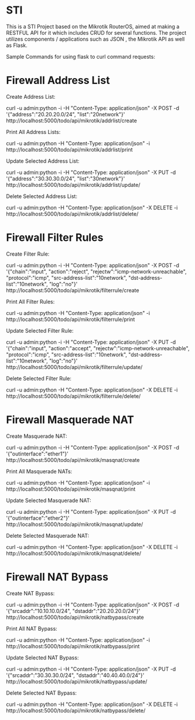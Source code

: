 # STI

This is a STI Project based on the Mikrotik RouterOS, aimed at making a RESTFUL API for it which includes CRUD for several functions. The project utilizes components / applications such as JSON , the Mikrotik API as well as Flask.

Sample Commands for using flask to curl command requests:

# Firewall Address List

Create Address List:

curl -u admin:python -i -H "Content-Type: application/json" -X POST -d '{"address":"20.20.20.0/24", "list":"20network"}' http://localhost:5000/todo/api/mikrotik/addrlist/create

Print All Address Lists:

curl -u admin:python -H "Content-Type: application/json" -i http://localhost:5000/todo/api/mikrotik/addrlist/print

Update Selected Address List:

curl -u admin:python -i -H "Content-Type: application/json" -X PUT -d '{"address":"30.30.30.0/24", "list":"30network"}' http://localhost:5000/todo/api/mikrotik/addrlist/update/<numbers>

Delete Selected Address List:

curl -u admin:python -H "Content-Type: application/json" -X DELETE -i http://localhost:5000/todo/api/mikrotik/addrlist/delete/<numbers>

# Firewall Filter Rules

Create Filter Rule:

curl -u admin:python -i -H "Content-Type: application/json" -X POST -d '{"chain":"input", "action":"reject", "rejectw":"icmp-network-unreachable", "protocol":"icmp", "src-address-list":"10network", "dst-address-list":"10network", "log":"no"}' http://localhost:5000/todo/api/mikrotik/filterrule/create

Print All Filter Rules:

curl -u admin:python -H "Content-Type: application/json" -i http://localhost:5000/todo/api/mikrotik/filterrule/print

Update Selected Filter Rule:

curl -u admin:python -i -H "Content-Type: application/json" -X PUT -d '{"chain":"input", "action":"accept", "rejectw":"icmp-network-unreachable", "protocol":"icmp", "src-address-list":"10network", "dst-address-list":"10network", "log":"no"}' http://localhost:5000/todo/api/mikrotik/filterrule/update/<numbers>

Delete Selected Filter Rule:

curl -u admin:python -H "Content-Type: application/json" -X DELETE -i http://localhost:5000/todo/api/mikrotik/filterrule/delete/<numbers>

# Firewall Masquerade NAT

Create Masquerade NAT:

curl -u admin:python -i -H "Content-Type: application/json" -X POST -d '{"outinterface":"ether1"}' http://localhost:5000/todo/api/mikrotik/masqnat/create

Print All Masquerade NATs:

curl -u admin:python -H "Content-Type: application/json" -i http://localhost:5000/todo/api/mikrotik/masqnat/print

Update Selected Masquerade NAT:

curl -u admin:python -i -H "Content-Type: application/json" -X PUT -d '{"outinterface":"ether2"}' http://localhost:5000/todo/api/mikrotik/masqnat/update/<numbers>

Delete Selected Masquerade NAT:

curl -u admin:python -H "Content-Type: application/json" -X DELETE -i http://localhost:5000/todo/api/mikrotik/masqnat/delete/<numbers>

# Firewall NAT Bypass

Create NAT Bypass:

curl -u admin:python -i -H "Content-Type: application/json" -X POST -d '{"srcaddr":"10.10.10.0/24", "dstaddr":"20.20.20.0/24"}' http://localhost:5000/todo/api/mikrotik/natbypass/create

Print All NAT Bypass:

curl -u admin:python -H "Content-Type: application/json" -i http://localhost:5000/todo/api/mikrotik/natbypass/print

Update Selected NAT Bypass:

curl -u admin:python -i -H "Content-Type: application/json" -X PUT -d '{"srcaddr":"30.30.30.0/24", "dstaddr":"40.40.40.0/24"}' http://localhost:5000/todo/api/mikrotik/natbypass/update/<numbers>

Delete Selected NAT Bypass:

curl -u admin:python -H "Content-Type: application/json" -X DELETE -i http://localhost:5000/todo/api/mikrotik/natbypass/delete/<numbers>
